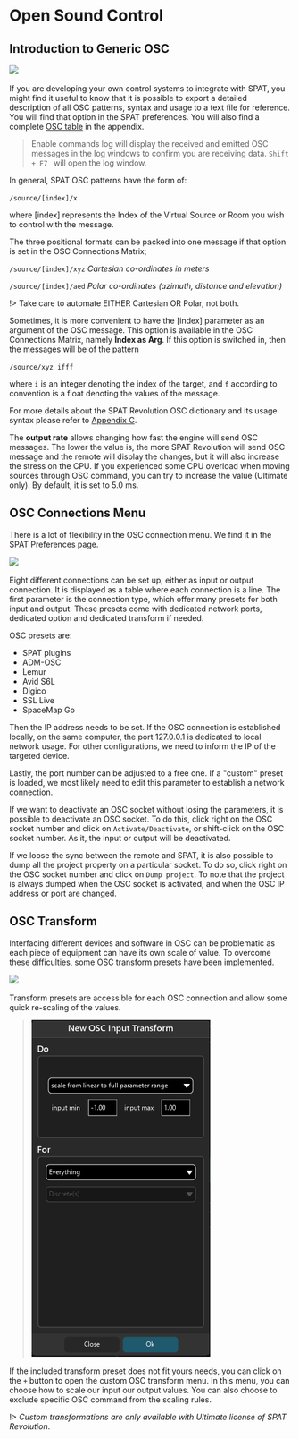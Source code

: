 # Open Sound Control
## Introduction to Generic OSC

![](https://media.githubusercontent.com/media/FLUX-SE/doc_images/main/SpatR/Preference/OSCMain.png)

If you are developing your own control systems to integrate with SPAT, you might find it useful to know that it is possible to export a detailed description of all OSC patterns, syntax and usage to a text file for reference.
You will find that option in the SPAT preferences.
You will also find a complete [OSC table](Appendix_C_OSC_Table.md) in the appendix.

> Enable commands log will display the received and emitted OSC messages in the log windows to confirm you are receiving data. <code>Shift + F7 </code> will open the log window.

In general, SPAT OSC patterns have the form of:

<code>/source/[index]/x</code>

where [index] represents the Index of the Virtual Source or Room you wish to control with the message.

The three positional formats can be packed into one message if that option is set in the OSC Connections Matrix;

<code>/source/[index]/xyz</code> _Cartesian co-ordinates in meters_

<code>/source/[index]/aed</code> _Polar co-ordinates (azimuth, distance and elevation)_

!> Take care to automate EITHER Cartesian OR Polar, not both.

Sometimes, it is more convenient to have the [index] parameter as an argument of the OSC message.
This option is available in the OSC Connections Matrix, namely **Index as Arg**.
If this option is switched in, then the messages will be of the pattern

<code>/source/xyz ifff</code>

where <code>i</code> is an integer denoting the index of the target, and <code>f</code> according to convention is a float denoting the values of the message.

For more details about the SPAT Revolution OSC dictionary and its usage syntax please refer to [Appendix C](Appendix_C_OSC_Table.md).

The **output rate** allows changing how fast the engine will send OSC messages.
The lower the value is, the more SPAT Revolution will send OSC message and the remote will display the changes, but it will also increase the stress on the CPU.
If you experienced some CPU overload when moving sources through OSC command, you can try to increase the value (Ultimate only).
By default, it is set to 5.0 ms.

## OSC Connections Menu

There is a lot of flexibility in the OSC connection menu. We find it in the SPAT Preferences page.

![](https://media.githubusercontent.com/media/FLUX-SE/doc_images/main/SpatR/Preference/OSCConnections.png)

Eight different connections can be set up, either as input or output connection. It is displayed as a table where each connection is a line. The first parameter is the connection type, which offer many presets for both input and output. These presets come with dedicated network ports, dedicated option and dedicated transform if needed.

OSC presets are:
- SPAT plugins
- ADM-OSC
- Lemur
- Avid S6L
- Digico
- SSL Live
- SpaceMap Go

Then the IP address needs to be set.
If the OSC connection is established locally, on the same computer, the port 127.0.0.1 is dedicated to local network usage.
For other configurations, we need to inform the IP of the targeted device.

Lastly, the port number can be adjusted to a free one.
If a "custom" preset is loaded, we most likely need to edit this parameter to establish a network connection.

If we want to deactivate an OSC socket without losing the parameters, it is possible to deactivate an OSC socket. To do this, click right on the OSC socket number and click on <code>Activate/Deactivate</code>, or shift-click on the OSC socket number. As it, the input or output will be deactivated.

If we loose the sync between the remote and SPAT, it is also possible to dump all the project property on a particular socket. To do so, click right on the OSC socket number and click on <code>Dump project</code>. To note that the project is always dumped when the OSC socket is activated, and when the OSC IP address or port are changed. 

## OSC Transform

Interfacing different devices and software in OSC can be problematic as each piece of equipment can have its own scale of value.
To overcome these difficulties, some OSC transform presets have been implemented.

![](https://media.githubusercontent.com/media/FLUX-SE/doc_images/main/SpatR/Preference/OSCTransformList.png)

Transform presets are accessible for each OSC connection and allow some quick re-scaling of the values.

> ![](include/SpatRevolution_OSC_Input_Transform.png)

If the included transform preset does not fit yours needs, you can click on the <code>+</code> button to open the custom OSC transform menu.
In this menu, you can choose how to scale our input our output values. You can also choose to exclude specific OSC command from the scaling rules.

!> _Custom transformations are only available with Ultimate license of SPAT Revolution_.

<!-- TODO: Do we need to add more information of the custom transformation? Explain what is "discrete(s)", ... I see most of people having issue understand it -->
